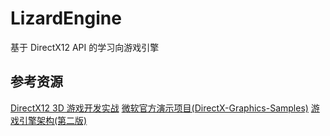 # LizardEngine

基于 DirectX12 API 的学习向游戏引擎


## 参考资源

[DirectX12 3D 游戏开发实战](https://book.douban.com/subject/30426701/)
[微软官方演示项目(DirectX-Graphics-Samples)](https://github.com/microsoft/DirectX-Graphics-Samples)
[游戏引擎架构(第二版)](https://book.douban.com/subject/34864920/)

